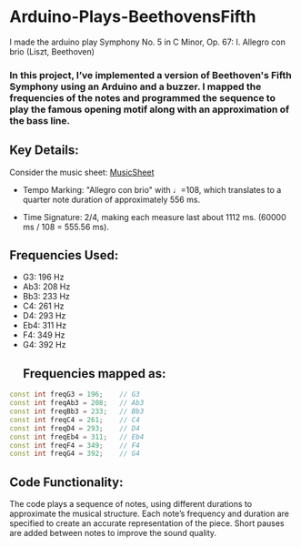 # Arduino-Plays-BeethovensFifth
I made the arduino play Symphony No. 5 in C Minor, Op. 67: I. Allegro con brio (Liszt, Beethoven)



### In this project, I’ve implemented a version of Beethoven's Fifth Symphony using an Arduino and a buzzer. I mapped the frequencies of the notes and programmed the sequence to play the famous opening motif along with an approximation of the bass line.

## Key Details:

Consider the music sheet: [MusicSheet](https://github.com/expygmalion/Arduino-Plays-BeethovensFifth/blob/master/SymphonieV.png)



- Tempo Marking: "Allegro con brio" with ♩=108, which translates to a quarter note duration of approximately 556 ms.

- Time Signature: 2/4, making each measure last about 1112 ms. (60000 ms / 108 = 555.56 ms).

## Frequencies Used:

- G3: 196 Hz
- Ab3: 208 Hz
- Bb3: 233 Hz
- C4: 261 Hz
- D4: 293 Hz
- Eb4: 311 Hz
- F4: 349 Hz
- G4: 392 Hz
    ## Frequencies mapped as: 
```cpp
const int freqG3 = 196;    // G3
const int freqAb3 = 208;   // Ab3
const int freqBb3 = 233;   // Bb3
const int freqC4 = 261;    // C4
const int freqD4 = 293;    // D4
const int freqEb4 = 311;   // Eb4
const int freqF4 = 349;    // F4
const int freqG4 = 392;    // G4
```

## Code Functionality: 

The code plays a sequence of notes, using different durations to approximate the musical structure. Each note’s frequency and duration are specified to create an accurate representation of the piece. Short pauses are added between notes to improve the sound quality.
[^1]: Feel free to explore and modify the code to experiment with different segments or to fine-tune the musical output, for me, it was quite the deafening produce, i'm sure my music teacher along with the entire musical heritage are cursing me for doing this. 
